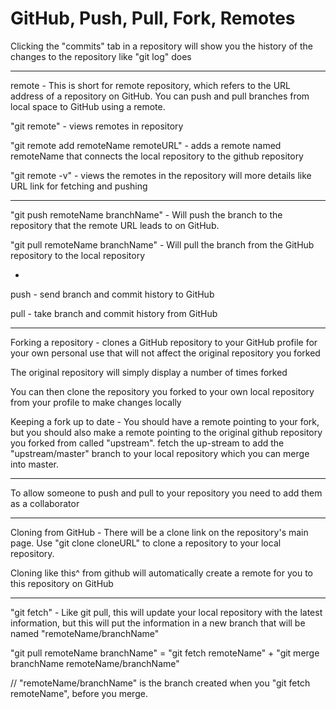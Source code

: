 # GitHub, Push, Pull, Fork, Remotes

Clicking the "commits" tab in a repository will show you the history of the changes to the repository like "git log" does

***

remote - This is short for remote repository, which refers to the URL address of a repository on GitHub. You can push and pull branches from local space to GitHub using a remote.

"git remote" - views remotes in repository

"git remote add remoteName remoteURL" - adds a remote named remoteName that connects the local repository to the github repository

"git remote -v" - views the remotes in the repository will more details like URL link for fetching and pushing

***

"git push remoteName branchName" - Will push the branch to the repository that the remote URL leads to on GitHub.

"git pull remoteName branchName" - Will pull the branch from the GitHub repository to the local repository

-

push - send branch and commit history to GitHub

pull - take branch and commit history from GitHub

***

Forking a repository - clones a GitHub repository to your GitHub profile for your own personal use that will not affect the original repository you forked

The original repository will simply display a number of times forked

You can then clone the repository you forked to your own local repository from your profile to make changes locally

Keeping a fork up to date - You should have a remote pointing to your fork, but you should also make a remote pointing to the original github repository you forked from called "upstream". fetch the up-stream to add the "upstream/master" branch to your local repository which you can merge into master.

***

To allow someone to push and pull to your repository you need to add them as a collaborator

***

Cloning from GitHub - There will be a clone link on the repository's main page. Use "git clone cloneURL" to clone a repository to your local repository.

Cloning like this^ from github will automatically create a remote for you to this repository on GitHub

***

"git fetch" - Like git pull, this will update your local repository with the latest information, but this will put the information in a new branch that will be named "remoteName/branchName"

"git pull remoteName branchName" = "git fetch remoteName" + "git merge branchName remoteName/branchName"

// "remoteName/branchName" is the branch created when you "git fetch remoteName", before you merge.
